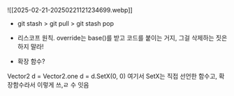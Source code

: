 ![[2025-02-21-20250221121234699.webp]]

- git stash > git pull > git stash pop

- 리스코프 원칙. override는 base()를 받고 코드를 붙이는 거지, 그걸 삭제하는 짓은 하지 말라!

- 확장 함수?

Vector2 d = Vector2.one
d = d.SetX(0, 0)
여기서 SetX는 직접 선언한 함수고, 확장함수라서 이렇게 쓰,ㄹ 수 잇음